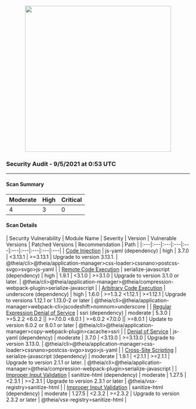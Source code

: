 <div align='center'><br /><img src="https://raw.githubusercontent.com/theia-ide/security-audit/master/assets/security-header.png" width="400px"/></div>

### Security Audit - 9/5/2021 at 0:53 UTC
-- -

#### Scan Summary

| Moderate | High | Critical |
|:---|:---|:---|
| 4 | 3 | 0 |


#### Scan Details

| Security Vulnerability | Module Name | Severity | Version | Vulnerable Versions | Patched Versions | Recommendation | Path |
|:---|:---|:---|:---|:---|:---|:---|:---|:---|:---|
| [Code Injection](https://npmjs.com/advisories/813) | js-yaml (dependency) | high | 3.7.0 | <3.13.1 | >=3.13.1 | Upgrade to version 3.13.1. | @theia/cli>@theia/application-manager>css-loader>cssnano>postcss-svgo>svgo>js-yaml |
| [Remote Code Execution](https://npmjs.com/advisories/1548) | serialize-javascript (dependency) | high | 1.9.1 | <3.1.0 | >=3.1.0 | Upgrade to version 3.1.0 or later. | @theia/cli>@theia/application-manager>@theia/compression-webpack-plugin>serialize-javascript |
| [Arbitrary Code Execution](https://npmjs.com/advisories/1674) | underscore (dependency) | high | 1.6.0 | >=1.3.2 <1.12.1 | >=1.12.1 | Upgrade to versions 1.12.1 or 1.13.0-2 or later | @theia/cli>@theia/application-manager>webpack-cli>jscodeshift>nomnom>underscore |
| [Regular Expression Denial of Service](https://npmjs.com/advisories/565) | ssri (dependency) | moderate | 5.3.0 | >=5.2.2 <6.0.2 \|\| >=7.0.0 <8.0.1 | >=6.0.2 <7.0.0 \|\| >=8.0.1 | Update to version 6.0.2 or 8.0.1 or later | @theia/cli>@theia/application-manager>copy-webpack-plugin>cacache>ssri |
| [Denial of Service](https://npmjs.com/advisories/788) | js-yaml (dependency) | moderate | 3.7.0 | <3.13.0 | >=3.13.0 | Upgrade to version 3.13.0. | @theia/cli>@theia/application-manager>css-loader>cssnano>postcss-svgo>svgo>js-yaml |
| [Cross-Site Scripting](https://npmjs.com/advisories/1426) | serialize-javascript (dependency) | moderate | 1.9.1 | <2.1.1 | >=2.1.1 | Upgrade to version 2.1.1 or later. | @theia/cli>@theia/application-manager>@theia/compression-webpack-plugin>serialize-javascript |
| [Improper Input Validation](https://npmjs.com/advisories/1675) | sanitize-html (dependency) | moderate | 1.27.5 | <2.3.1 | >=2.3.1 | Upgrade to version 2.3.1 or later | @theia/vsx-registry>sanitize-html |
| [Improper Input Validation](https://npmjs.com/advisories/1676) | sanitize-html (dependency) | moderate | 1.27.5 | <2.3.2 | >=2.3.2 | Upgrade to version 2.3.2 or later | @theia/vsx-registry>sanitize-html |

